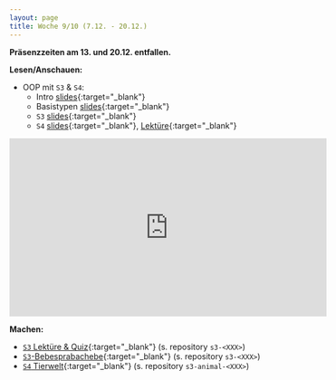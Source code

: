```yaml
---
layout: page
title: Woche 9/10 (7.12. - 20.12.)
---
```


**Präsenzzeiten am 13. und 20.12. entfallen.**

**Lesen/Anschauen:**

- OOP mit `S3` & `S4`:
    - Intro [slides](slides/oop-intro.html){:target="_blank"}
    - Basistypen [slides](slides/oop-base.html){:target="_blank"}
    - `S3` [slides](slides/oop-s3.html){:target="_blank"}
    - `S4` [slides](slides/oop-s4.html){:target="_blank"}, [Lektüre](ex/s4-reading-ex.html){:target="_blank"}
<iframe width="560" height="315" src="https://www.youtube-nocookie.com/embed/videoseries?list=PLMyWaJl2LoXxjT3H2qUxfnPDRr9Ku0lpJ" frameborder="0" allow="accelerometer; autoplay; encrypted-media; gyroscope; picture-in-picture" allowfullscreen></iframe>    

**Machen:**

- [`S3` Lektüre & Quiz](ex/s3-hadley-ex.html){:target="_blank"}  (s. repository `s3-<XXX>`)
- [`S3`-Bebesprabachebe](ex/s3-bb-ex.html){:target="_blank"} (s. repository `s3-<XXX>`)
- [`S4` Tierwelt](ex/s4-animal-ex.html){:target="_blank"} (s. repository `s3-animal-<XXX>`)
